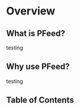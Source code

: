 # Overview

## What is PFeed?
testing

## Why use PFeed?
testing

## Table of Contents

```{tableofcontents}
```
